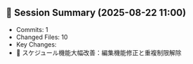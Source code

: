 
## 🔄 Session Summary (2025-08-22 11:00)
- Commits: 1
- Changed Files: 10
- Key Changes:
- 🔄 スケジュール機能大幅改善：編集機能修正と重複制限解除

